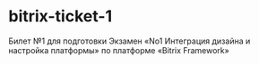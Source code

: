 # bitrix-ticket-1
Билет №1 для подготовки  Экзамен «No1 Интеграция дизайна и  настройка платформы» по платформе «Bitrix Framework»
